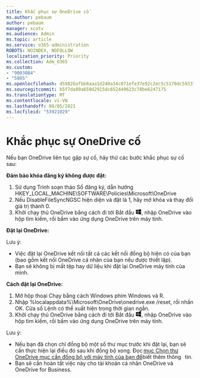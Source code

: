 ```yaml
---
title: Khắc phục sự OneDrive cố
ms.author: pebaum
author: pebaum
manager: scotv
ms.audience: Admin
ms.topic: article
ms.service: o365-administration
ROBOTS: NOINDEX, NOFOLLOW
localization_priority: Priority
ms.collection: Adm_O365
ms.custom:
- "9003084"
- "5885"
ms.openlocfilehash: d5982bafbb8aaa1d240a34c071efe37e92c2ec5c5170dc59337df9a5435e22e1
ms.sourcegitcommit: b5f7da89a650d2915dc652449623c78be6247175
ms.translationtype: MT
ms.contentlocale: vi-VN
ms.lasthandoff: 08/05/2021
ms.locfileid: "53921029"
---
```

# <a name="troubleshoot-onedrive-crashes"></a>Khắc phục sự OneDrive cố

Nếu bạn OneDrive liên tục gặp sự cố, hãy thử các bước khắc phục sự cố sau:

**Đảm bảo khóa đăng ký không được đặt:**

1. Sử dụng Trình soạn thảo Sổ đăng ký, dẫn hướng HKEY_LOCAL_MACHINE\SOFTWARE\Policies\Microsoft\OneDrive
2. Nếu DisableFileSyncNGSC hiện diện và đặt là 1, hãy mở khóa và thay đổi giá trị thành 0.
3. Khởi chạy thủ OneDrive bằng cách đi tới Bắt đầu ![Nhấn phím Windows phải](data:image/png;base64,iVBORw0KGgoAAAANSUhEUgAAABEAAAAOCAYAAADJ7fe0AAAAAXNSR0IArs4c6QAAAARnQU1BAACxjwv8YQUAAAAJcEhZcwAADsQAAA7EAZUrDhsAAADxSURBVDhPY/wPBAx4wR+Gd6/fM7x9/ZTh9ZuXDGdPnWE4tH0rw/UHDxlaVp9kCDCSYWABKfv35wfD+/cfGV4+fcLw5uVjhlOXzzFsX/qWYebmZAZPWWOGO2DD8ACQS9Y3e4Bcg4Y9/t94fPa/CoY4Aq8/+xik/T8TkEMxGDyGgANWwSqeobvbGSyAADIM3BwCDKXd3QyfoCLoQEGAA0xTxSWjsYMJwLHjkruU4UXSJ4YnT54x3Dh/luHmjfMMmw9wMjCDlRAGBDPgjy8fGT5//8rw9P4Thge3zzNcvXmDYevmfQzXb1xlmH/0ATADyjAAAKdWkD3ZSwNeAAAAAElFTkSuQmCC), nhập OneDrive vào hộp tìm kiếm, rồi bấm vào ứng dụng OneDrive trên máy tính.

**Đặt lại OneDrive:**

Lưu ý:

- Việc đặt lại OneDrive kết nối tất cả các kết nối đồng bộ hiện có của bạn (bao gồm kết nối OneDrive cá nhân của bạn nếu được thiết lập).
- Bạn sẽ không bị mất tệp hay dữ liệu khi đặt lại OneDrive máy tính của mình.

**Cách đặt lại OneDrive:**

1. Mở hộp thoại Chạy bằng cách Windows phím Windows và R.
2. Nhập %localappdata%\Microsoft\OneDrive\onedrive.exe /reset, rồi nhấn OK. Cửa sổ Lệnh có thể xuất hiện trong thời gian ngắn.
3. Khởi chạy thủ OneDrive bằng cách đi tới Bắt đầu ![Nhấn phím Windows phải](data:image/png;base64,iVBORw0KGgoAAAANSUhEUgAAABEAAAAOCAYAAADJ7fe0AAAAAXNSR0IArs4c6QAAAARnQU1BAACxjwv8YQUAAAAJcEhZcwAADsQAAA7EAZUrDhsAAADxSURBVDhPY/wPBAx4wR+Gd6/fM7x9/ZTh9ZuXDGdPnWE4tH0rw/UHDxlaVp9kCDCSYWABKfv35wfD+/cfGV4+fcLw5uVjhlOXzzFsX/qWYebmZAZPWWOGO2DD8ACQS9Y3e4Bcg4Y9/t94fPa/CoY4Aq8/+xik/T8TkEMxGDyGgANWwSqeobvbGSyAADIM3BwCDKXd3QyfoCLoQEGAA0xTxSWjsYMJwLHjkruU4UXSJ4YnT54x3Dh/luHmjfMMmw9wMjCDlRAGBDPgjy8fGT5//8rw9P4Thge3zzNcvXmDYevmfQzXb1xlmH/0ATADyjAAAKdWkD3ZSwNeAAAAAElFTkSuQmCC), nhập OneDrive vào hộp tìm kiếm, rồi bấm vào ứng dụng OneDrive trên máy tính.

Lưu ý:

- Nếu bạn đã chọn chỉ đồng bộ một số thư mục trước khi đặt lại, bạn sẽ cần thực hiện lại điều đó sau khi đồng bộ xong. Đọc [mục Chọn thư OneDrive mục cần đồng bộ với máy tính của bạn để](https://support.office.com/article/98b8b011-8b94-419b-aa95-a14ff2415e85)biết thêm thông   tin.
- Bạn sẽ cần hoàn tất việc này cho tài khoản cá nhân OneDrive và OneDrive for Business.